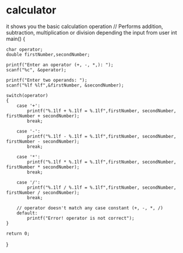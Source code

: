# calculator
it shows you the basic calculation operation
// Performs addition, subtraction, multiplication or division depending the input from user
int main() {

    char operator;
    double firstNumber,secondNumber;

    printf("Enter an operator (+, -, *,): ");
    scanf("%c", &operator);

    printf("Enter two operands: ");
    scanf("%lf %lf",&firstNumber, &secondNumber);

    switch(operator)
    {
        case '+':
            printf("%.1lf + %.1lf = %.1lf",firstNumber, secondNumber, firstNumber + secondNumber);
            break;

        case '-':
            printf("%.1lf - %.1lf = %.1lf",firstNumber, secondNumber, firstNumber - secondNumber);
            break;

        case '*':
            printf("%.1lf * %.1lf = %.1lf",firstNumber, secondNumber, firstNumber * secondNumber);
            break;

        case '/':
            printf("%.1lf / %.1lf = %.1lf",firstNumber, secondNumber, firstNumber / secondNumber);
            break;

        // operator doesn't match any case constant (+, -, *, /)
        default:
            printf("Error! operator is not correct");
    }
    
    return 0;
}
